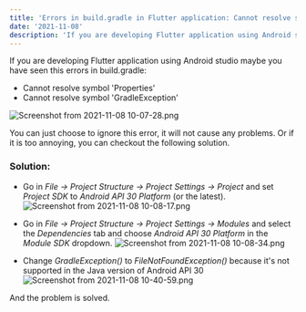 ```yaml
---
title: 'Errors in build.gradle in Flutter application: Cannot resolve symbol "Properties" and Cannot resolve symbol "GradleException"'
date: '2021-11-08'
description: 'If you are developing Flutter application using Android studio maybe you have seen this errors in build.gradle'
---
```


If you are developing Flutter application using Android studio maybe you have seen this errors in build.gradle:
- Cannot resolve symbol 'Properties'
- Cannot resolve symbol 'GradleException'

![Screenshot from 2021-11-08 10-07-28.png](/images/posts/flutter_errors_1.png)

You can just choose to ignore this error, it will not cause any problems.
Or if it is too annoying, you can checkout the following solution.

### Solution:

- Go in *File -> Project Structure -> Project Settings -> Project* and set *Project SDK* to *Android API 30 Platform* (or the latest).
![Screenshot from 2021-11-08 10-08-17.png](/images/posts/flutter_errors_2.png)

- Go in *File -> Project Structure -> Project Settings -> Modules* and select the *Dependencies* tab and choose *Android API 30 Platform* in the *Module SDK* dropdown.
![Screenshot from 2021-11-08 10-08-34.png](/images/posts/flutter_errors_3.png)

- Change *GradleException()* to *FileNotFoundException()* because it's not supported in the Java version of Android API 30
![Screenshot from 2021-11-08 10-40-59.png](/images/posts/flutter_errors_4.png)
 


And the problem is solved.